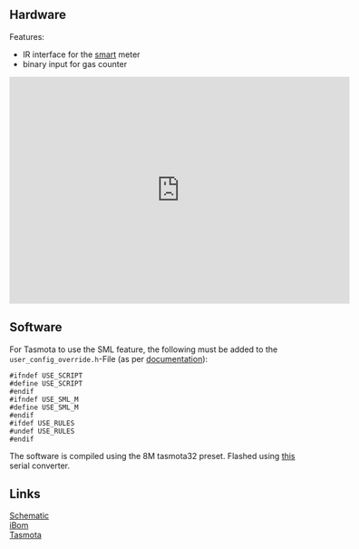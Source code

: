 ## Hardware
Features:
- IR interface for the [smart](https://youtu.be/aqHauk3bNFA) meter
- binary input for gas counter
<html>
<iframe src="https://myhub.autodesk360.com/ue2903977/shares/public/SH9285eQTcf875d3c539b698174deaf7af0f?mode=embed" width="600" height="400" allowfullscreen="true" webkitallowfullscreen="true" mozallowfullscreen="true"  frameborder="0"></iframe>
</html>

## Software
For Tasmota to use the SML feature, the following must be added to the ```user_config_override.h```-File (as per [documentation](https://tasmota.github.io/docs/Smart-Meter-Interface/)):

```
#ifndef USE_SCRIPT
#define USE_SCRIPT
#endif
#ifndef USE_SML_M
#define USE_SML_M
#endif
#ifdef USE_RULES
#undef USE_RULES
#endif
```
The software is compiled using the 8M tasmota32 preset. Flashed using [this](https://github.com/FranzImsch/CP2104-M8) serial converter.

## Links
[Schematic](franz.science/stromzaehler/Schematic.pdf)  
[iBom](franz.science/stromzaehler/ibom/)  
[Tasmota](https://github.com/arendst/tasmota)